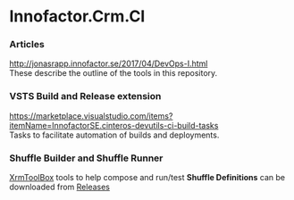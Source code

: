 # Innofactor.Crm.CI

### Articles
http://jonasrapp.innofactor.se/2017/04/DevOps-I.html <br/>
These describe the outline of the tools in this repository.

### VSTS Build and Release extension
https://marketplace.visualstudio.com/items?itemName=InnofactorSE.cinteros-devutils-ci-build-tasks <br/>
Tasks to facilitate automation of builds and deployments.

### Shuffle Builder and Shuffle Runner
[XrmToolBox](http://www.xrmtoolbox.com) tools to help compose and run/test **Shuffle Definitions** can be downloaded from [Releases](https://github.com/Innofactor/Innofactor.Crm.CI/releases)

